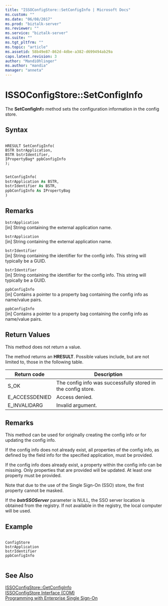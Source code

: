 ```yaml
---
title: "ISSOConfigStore::SetConfigInfo | Microsoft Docs"
ms.custom: ""
ms.date: "06/08/2017"
ms.prod: "biztalk-server"
ms.reviewer: ""
ms.service: "biztalk-server"
ms.suite: ""
ms.tgt_pltfrm: ""
ms.topic: "article"
ms.assetid: 58b49e87-862d-4dbe-a382-d699494ab29a
caps.latest.revision: 3
author: "MandiOhlinger"
ms.author: "mandia"
manager: "anneta"
---
```

# ISSOConfigStore::SetConfigInfo
The **SetConfigInf**o method sets the configuration information in the config store.  
  
## Syntax  
  
```cpp#  
  
HRESULT SetConfigInfo(  
BSTR bstrApplication,  
BSTR bstrIdentifier,  
IPropertyBag* ppbConfigInfo  
);  
```  
  
```vb  
  
SetConfigInfo(  
bstrApplication As BSTR,  
bstrIdentifier As BSTR,  
ppbConfigInfo As IPropertyBag  
)  
```  
  
## Remarks  
 `bstrApplication`  
 [in]  String containing the external application name.  
  
 `bstrApplication`  
 [in]  String containing the external application name.  
  
 `bstrIdentifier`  
 [in]  String containing the identifier for the config info. This string will typically be a GUID.  
  
 `bstrIdentifier`  
 [in]  String containing the identifier for the config info. This string will typically be a GUID.  
  
 `ppbConfigInfo`  
 [in]  Contains a pointer to a property bag containing the config info as name/value pairs.  
  
 `ppbConfigInfo`  
 [in]  Contains a pointer to a property bag containing the config info as name/value pairs.  
  
## Return Values  
 This method does not return a value.  
  
 The method returns an **HRESULT**. Possible values include, but are not limited to, those in the following table.  
  
|Return code|Description|  
|-----------------|-----------------|  
|S_OK|The config info was successfully stored in the config store.|  
|E_ACCESSDENIED|Access denied.|  
|E_INVALIDARG|Invalid argument.|  
  
## Remarks  
 This method can be used for originally creating the config info or for updating the config info.  
  
 If the config info does not already exist, all properties of the config info, as defined by the field info for the specified application, must be provided.  
  
 If the config info does already exist, a property within the config info can be missing. Only properties that are provided will be updated. At least one property must be provided.  
  
 Note that due to the use of the Single Sign-On (SSO) store, the first property cannot be masked.  
  
 If the ***bstrSSOServer*** parameter is NULL, the SSO server location is obtained from the registry. If not available in the registry, the local computer will be used.  
  
## Example  
  
```  
  
ConfigStore  
bstrApplication  
bstrIdentifier  
ppbConfigInfo  
  
```  
  
## See Also  
 [ISSOConfigStore::GetConfigInfo](../core/issoconfigstore-getconfiginfo.md)   
 [ISSOConfigStore Interface (COM)](../core/issoconfigstore-interface-com.md)   
 [Programming with Enterprise Single Sign-On](../core/programming-with-enterprise-single-sign-on.md)